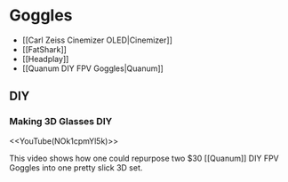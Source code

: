 # Goggles

* [[Carl Zeiss Cinemizer OLED|Cinemizer]]
* [[FatShark]]
* [[Headplay]]
* [[Quanum DIY FPV Goggles|Quanum]]

## DIY

### Making 3D Glasses DIY

<<YouTube(NOk1cpmYl5k)>>

This video shows how one could repurpose two $30 [[Quanum]] DIY FPV Goggles into one pretty slick 3D set.